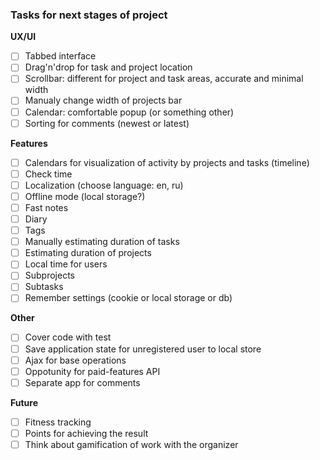 ### Tasks for next stages of project

**UX/UI**

 - [ ] Tabbed interface
 - [ ] Drag'n'drop for task and project location
 - [ ] Scrollbar: different for project and task areas, accurate and minimal width
 - [ ] Manualy change width of projects bar
 - [ ] Calendar: comfortable popup (or something other)
 - [ ] Sorting for comments (newest or latest)

**Features**

 - [ ] Calendars for visualization of activity by projects and tasks (timeline)
 - [ ] Check time
 - [ ] Localization (choose language: en, ru)
 - [ ] Offline mode (local storage?)
 - [ ] Fast notes
 - [ ] Diary
 - [ ] Tags
 - [ ] Manually estimating duration of tasks
 - [ ] Estimating duration of projects
 - [ ] Local time for users
 - [ ] Subprojects
 - [ ] Subtasks
 - [ ] Remember settings (cookie or local storage or db)

**Other**

 - [ ] Cover code with test
 - [ ] Save application state for unregistered user to local store
 - [ ] Ajax for base operations
 - [ ] Oppotunity for paid-features API
 - [ ] Separate app for comments

**Future**

 - [ ] Fitness tracking
 - [ ] Points for achieving the result
 - [ ] Think about gamification of work with the organizer
